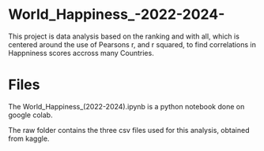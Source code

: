 # World_Happiness_-2022-2024-
This project is data analysis based on the ranking and with all, which is centered around the use of Pearsons r, and r squared, to find correlations in Happniness scores accross many Countries.

# Files
The World_Happiness_(2022-2024).ipynb is a python notebook done on google colab.
 
The raw folder contains the three csv files used for this analysis, obtained from kaggle.
